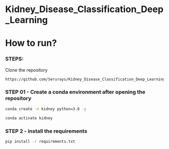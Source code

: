 # Kidney_Disease_Classification_Deep_Learning

# How to run?

### STEPS:

Clone the repository

```bash
https://github.com/Serurays/Kidney_Disease_Classification_Deep_Learning_Project.git
```

### STEP 01 - Create a conda environment after opening the repository

```bash
conda create -n kidney python=3.8 -y
```

```bash
conda activate kidney
```

### STEP 2 - install the requirements

```bash
pip install -r requirements.txt
```